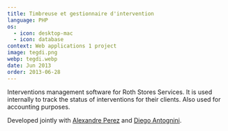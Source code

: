 ```yaml
---
title: Timbreuse et gestionnaire d'intervention
language: PHP
os:
  - icon: desktop-mac
  - icon: database
context: Web applications 1 project
image: tegdi.png
webp: tegdi.webp
date: Jun 2013
order: 2013-06-28
---
```


Interventions management software for Roth Stores Services. It is used internally to track the status of interventions for their clients. Also used for accounting purposes.

Developed jointly with [Alexandre Perez](https://perezapp.ch) and [Diego Antognini](https://ch.linkedin.com/in/diegoantognini).
